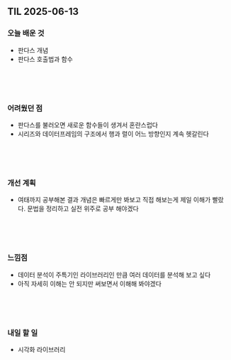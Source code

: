 ## TIL 2025-06-13

### 오늘 배운 것
- 판다스 개념
- 판다스 호출법과 함수

<br/>
<br/>
<br/>

### 어려웠던 점
- 판다스를 불러오면 새로운 함수들이 생겨서 혼란스럽다
- 시리즈와 데이터프레임의 구조에서 행과 렬이 어느 방향인지 계속 헷갈린다

<br/>
<br/>
<br/>

### 개선 계획
- 여태까지 공부해본 결과 개념은 빠르게만 봐보고 직접 해보는게 제일 이해가 빨랐다. 문법을 정리하고 실전 위주로 공부 해야겠다

<br/>
<br/>
<br/>

### 느낌점
- 데이터 분석이 주특기인 라이브러리인 만큼 여러 데이터를 분석해 보고 싶다
- 아직 자세히 이해는 안 되지만 써보면서 이해해 봐야겠다

<br/>
<br/>
<br/>

### 내일 할 일
- 시각화 라이브러리 